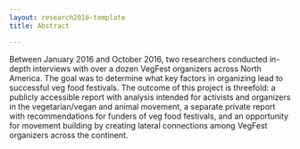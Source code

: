 ```yaml
---
layout: research2016-template
title: Abstract

---
```


Between January 2016 and October 2016, two researchers conducted in-depth interviews with over a dozen VegFest organizers across North America. The goal was to determine what key factors in organizing lead to successful veg food festivals. The outcome of this project is threefold: a publicly accessible report with analysis intended for activists and organizers in the vegetarian/vegan and animal movement, a separate private report with recommendations for funders of veg food festivals, and an opportunity for movement building by creating lateral connections among VegFest organizers across the continent.
